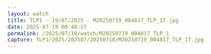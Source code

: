 ```yaml
---
layout: watch
title: TLP1 - 19/07/2025 - M20250719_004817_TLP_1T.jpg
date: 2025-07-19 00:48:17
permalink: /2025/07/19/watch/M20250719_004817_TLP_1
capture: TLP1/2025/202507/20250718/M20250719_004817_TLP_1T.jpg
---
```


